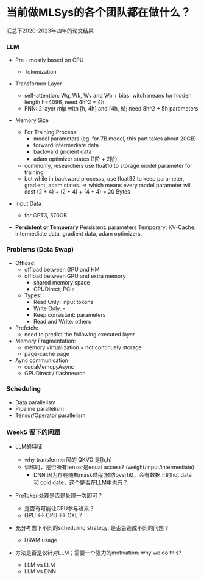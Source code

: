 # 当前做MLSys的各个团队都在做什么？
汇总下2020-2023年四年的论文结果



### LLM 
- Pre - mostly based on CPU
  - Tokenization

- Transformer Layer
  - self-attention: Wq, Wk, Wv and Wo + bias; witch means for hidden length h=4096, need 4h^2 + 4h
  - FNN: 2 layer mlp with [h, 4h] and [4h, h]; need 8h^2 + 5h parameters

- Memory Size
  - For Training Process:
    - model parameters (eg: for 7B model, this part takes about 20GB)
    - forward intermediate data
    - backward gridient data
    - adam optimizer states (1阶 + 2阶)
  - commonly, researchers use float16 to storage model parameter for training;
  - but while in backward processs, use float32 to keep parameter, gradient, adam states.  => which means every model parameter will cost (2 + 4) + (2 + 4) + (4 + 4) = 20 Bytes

- Input Data
  - for GPT3, 570GB

- **Persistent or Temporary**
  Persistent: parameters
  Temporary: KV-Cache, intermediate data, gradient data, adam optimizers.

### Problems (Data Swap)
- Offload:
  - offload between GPU and HM
  - offload between GPU and extra memory
    - shared memory space
    - GPUDirect, PCIe
  - Types:
    - Read Only: input tokens
    - Write Only: -
    - Keep consistant: parameters
    - Read and Write: others
- Prefetch:
  - need to predict the following executed layer
- Memory Fragmentation:
  - memory virtualization + not continuely storage
  - page-cache page
- Aync communication
  - cudaMemcpyAsync
  - GPUDirect / flashneuron


### Scheduling
- Data parallelism
- Pipeline parallelism
- Tensor/Operator parallelism


### Week5 留下的问题
- LLM的特征
  - why transfermer层的 QKVO 是[h,h]
  - 训练时，是否所有tensor是equal access? (weight/input/intermediate)
    - DNN 因为存在随机mask过程(预防overfit)，会有数据上的hot data 和 cold date，这个是否在LLM中也有？

- PreToken处理是否是处理一次即可？
  - 是否有可能让CPU参与进来？
  - GPU <-> CPU <-> CXL ?

- 充分考虑下不同的scheduling strategy, 是否会造成不同的问题？
  - DRAM usage

- 方法是否是仅针对LLM；需要一个强力的motivation: why we do this?
  - LLM vs LLM
  - LLM vs DNN